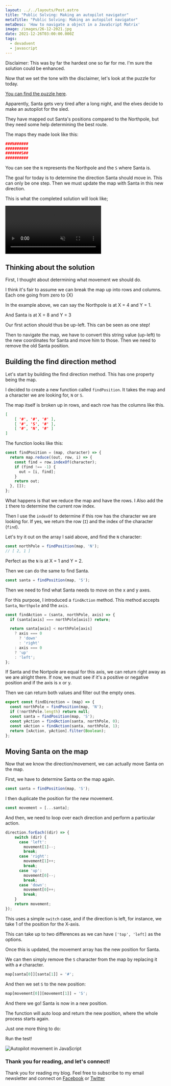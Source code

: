 ```yaml
---
layout: ../../layouts/Post.astro
title: "Public Solving: Making an autopilot navigator"
metaTitle: "Public Solving: Making an autopilot navigator"
metaDesc: 'How to navigate a object in a JavaScript Matrix'
image: /images/26-12-2021.jpg
date: 2021-12-26T03:00:00.000Z
tags:
  - devadvent
  - javascript
---
```

Disclaimer: This was by far the hardest one so far for me. I'm sure the solution could be enhanced.

Now that we set the tone with the disclaimer, let's look at the puzzle for today.

[You can find the puzzle here](https://github.com/devadvent/puzzle-16).

Apparently, Santa gets very tired after a long night, and the elves decide to make an autopilot for the sled.

They have mapped out Santa's positions compared to the Northpole, but they need some help determining the best route.

The maps they made look like this:

```json
###N######
##########
#######S##
##########
```

You can see the `N` represents the Northpole and the `S` where Santa is.

The goal for today is to determine the direction Santa should move in. This can only be one step.
Then we must update the map with Santa in this new direction.

This is what the completed solution will look like;

<!-- ![Public Solving: Making a autopilot navigator](https://cdn.hashnode.com/res/hashnode/image/upload/v1639672122844/SyHIq3rDb.gif) -->
<video autoplay loop muted playsinline>
  <source src="https://res.cloudinary.com/daily-dev-tips/video/upload/v1639672106/pilot_xevher.webm" type="video/webm" />
  <source src="https://res.cloudinary.com/daily-dev-tips/video/upload/v1639672106/pilot_z7x6om.mp4" type="video/mp4" />
</video>

## Thinking about the solution

First, I thought about determining what movement we should do.

I think it's fair to assume we can break the map up into rows and columns.
Each one going from zero to {X} 

In the example above, we can say the Northpole is at X = 4 and Y = 1.

And Santa is at X = 8 and Y = 3

Our first action should thus be up-left. This can be seen as one step!

Then to navigate the map, we have to convert this string value (up-left) to the new coordinates for Santa and move him to those.
Then we need to remove the old Santa position.

## Building the find direction method

Let's start by building the find direction method.
This has one property being the map.

I decided to create a new function called `findPosition`. It takes the map and a character we are looking for, `N` or `S`.

The map itself is broken up in rows, and each row has the columns like this.

```json
[ 
	[ '#', '#', '#' ], 
	[ '#', 'S', '#' ], 
	[ '#', 'N', '#' ] 
]
```

The function looks like this:

```js
const findPosition = (map, character) => {
  return map.reduce((out, row, i) => {
    const find = row.indexOf(character);
    if (find !== -1) {
      out = [i, find];
    }
    return out;
  }, []);
};
```

What happens is that we reduce the map and have the rows. I Also add the `I` there to determine the current row index.

Then I use the `indexOf` to determine if this row has the character we are looking for.
If yes, we return the row (`I`) and the index of the character (`find`).

Let's try it out on the array I said above, and find the `N` character:

```js
const northPole = findPosition(map, 'N');
// [ 2, 1 ]
```

Perfect as the `N` is at X = 1 and Y = 2.

Then we can do the same to find Santa.

```js
const santa = findPosition(map, 'S');
```

Then we need to find what Santa needs to move on the x and y axes.

For this purpose, I introduced a `findAction` method. This method accepts `Santa`, `Northpole` and the `axis`.

```js
const findAction = (santa, northPole, axis) => {
  if (santa[axis] === northPole[axis]) return;

  return santa[axis] < northPole[axis]
    ? axis === 0
      ? 'down'
      : 'right'
    : axis === 0
    ? 'up'
    : 'left';
};
```

If Santa and the Nortpole are equal for this axis, we can return right away as we are alright there.
If now, we must see if it's a positive or negative position and if the axis is x or y.

Then we can return both values and filter out the empty ones.

```js
export const findDirection = (map) => {
  const northPole = findPosition(map, 'N');
  if (!northPole.length) return null;
  const santa = findPosition(map, 'S');
  const yAction = findAction(santa, northPole, 0);
  const xAction = findAction(santa, northPole, 1);
  return [xAction, yAction].filter(Boolean);
};
```

## Moving Santa on the map

Now that we know the direction/movement, we can actually move Santa on the map.

First, we have to determine Santa on the map again.

```js
const santa = findPosition(map, 'S');
```

I then duplicate the position for the new movement.

```js
const movement = [...santa];
```

And then, we need to loop over each direction and perform a particular action.

```js
direction.forEach((dir) => {
	switch (dir) {
	  case 'left':
	    movement[1]--;
	    break;
	  case 'right':
	    movement[1]++;
	    break;
	  case 'up':
	    movement[0]--;
	    break;
	  case 'down':
	    movement[0]++;
	    break;
	}
	return movement;
});
```

This uses a simple `switch` case, and if the direction is left, for instance, we take 1 of the position for the X-axis.

This can take up to two differences as we can have `['top', 'left]` as the options.

Once this is updated, the movement array has the new position for Santa.

We can then simply remove the `S` character from the map by replacing it with a `#` character.

```js
map[santa[0]][santa[1]] = '#';
```

And then we set `S` to the new position:

```js
map[movement[0]][movement[1]] = 'S';
```

And there we go!
Santa is now in a new position.

The function will auto loop and return the new position, where the whole process starts again.

Just one more thing to do:

Run the test!

![Autopilot movement in JavaScript](https://cdn.hashnode.com/res/hashnode/image/upload/v1639671827288/R9nMxWnOs.png)

### Thank you for reading, and let's connect!

Thank you for reading my blog. Feel free to subscribe to my email newsletter and connect on [Facebook](https://www.facebook.com/DailyDevTipsBlog) or [Twitter](https://twitter.com/DailyDevTips1)
